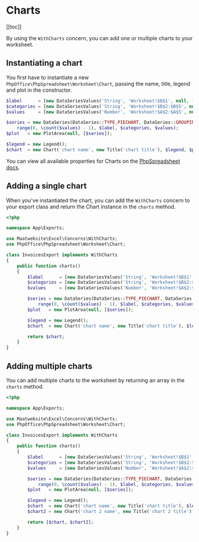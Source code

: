 # Charts

[[toc]]

By using the `WithCharts` concern, you can add one or multiple charts to your worksheet.

## Instantiating a chart
You first have to instantiate a new `PhpOffice\PhpSpreadsheet\Worksheet\Chart`, passing the name, title, legend and plot in the constructor.

```php
$label      = [new DataSeriesValues('String', 'Worksheet!$B$1', null, 1)];
$categories = [new DataSeriesValues('String', 'Worksheet!$B$2:$B$5', null, 4)];
$values     = [new DataSeriesValues('Number', 'Worksheet!$A$2:$A$5', null, 4)];

$series = new DataSeries(DataSeries::TYPE_PIECHART, DataSeries::GROUPING_STANDARD,
    range(0, \count($values) - 1), $label, $categories, $values);
$plot   = new PlotArea(null, [$series]);

$legend = new Legend();
$chart  = new Chart('chart name', new Title('chart title'), $legend, $plot);
```

You can view all available properties for Charts on the [PhpSpreadsheet docs](https://phpoffice.github.io/PhpSpreadsheet/namespaces/phpoffice-phpspreadsheet-chart.html).

## Adding a single chart
When you've instantiated the chart, you can add the `WithCharts` concern to your export class and return the Chart instance in the `charts` method.

```php
<?php

namespace App\Exports;

use Maatwebsite\Excel\Concerns\WithCharts;
use PhpOffice\PhpSpreadsheet\Worksheet\Chart;

class InvoicesExport implements WithCharts
{
    public function charts()
    {
        $label      = [new DataSeriesValues('String', 'Worksheet!$B$1', null, 1)];
        $categories = [new DataSeriesValues('String', 'Worksheet!$B$2:$B$5', null, 4)];
        $values     = [new DataSeriesValues('Number', 'Worksheet!$A$2:$A$5', null, 4)];

        $series = new DataSeries(DataSeries::TYPE_PIECHART, DataSeries::GROUPING_STANDARD,
            range(0, \count($values) - 1), $label, $categories, $values);
        $plot   = new PlotArea(null, [$series]);

        $legend = new Legend();
        $chart  = new Chart('chart name', new Title('chart title'), $legend, $plot);

        return $chart;
    }
}
```

## Adding multiple charts
You can add multiple charts to the worksheet by returning an array in the `charts` method.

```php
<?php

namespace App\Exports;

use Maatwebsite\Excel\Concerns\WithCharts;
use PhpOffice\PhpSpreadsheet\Worksheet\Chart;

class InvoicesExport implements WithCharts
{
    public function charts()
    {
        $label      = [new DataSeriesValues('String', 'Worksheet!$B$1', null, 1)];
        $categories = [new DataSeriesValues('String', 'Worksheet!$B$2:$B$5', null, 4)];
        $values     = [new DataSeriesValues('Number', 'Worksheet!$A$2:$A$5', null, 4)];

        $series = new DataSeries(DataSeries::TYPE_PIECHART, DataSeries::GROUPING_STANDARD,
            range(0, \count($values) - 1), $label, $categories, $values);
        $plot   = new PlotArea(null, [$series]);

        $legend = new Legend();
        $chart  = new Chart('chart name', new Title('chart title'), $legend, $plot);
        $chart2 = new Chart('chart 2 name', new Title('chart 2 title'), $legend, $plot);

        return [$chart, $chart2];
    }
}
```
